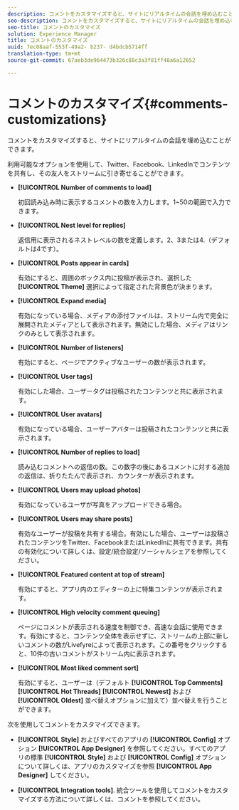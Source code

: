 ```yaml
---
description: コメントをカスタマイズすると、サイトにリアルタイムの会話を埋め込むことができます。
seo-description: コメントをカスタマイズすると、サイトにリアルタイムの会話を埋め込むことができます。
seo-title: コメントのカスタマイズ
solution: Experience Manager
title: コメントのカスタマイズ
uuid: 7ec08aaf-553f-49a2- b237- d4bdcb5714ff
translation-type: tm+mt
source-git-commit: 67aeb3de964473b326c88c3a3f81ff48a6a12652

---
```



# コメントのカスタマイズ{#comments-customizations}

コメントをカスタマイズすると、サイトにリアルタイムの会話を埋め込むことができます。



利用可能なオプションを使用して、Twitter、Facebook、LinkedInでコンテンツを共有し、その友人をストリームに引き寄せることができます。

* **[!UICONTROL Number of comments to load]** 

   初回読み込み時に表示するコメントの数を入力します。1~50の範囲で入力できます。

* **[!UICONTROL Nest level for replies]** 

   返信用に表示されるネストレベルの数を定義します。2、3または4.（デフォルトは4です）。

* **[!UICONTROL Posts appear in cards]** 

   有効にすると、周囲のボックス内に投稿が表示され、選択した **[!UICONTROL Theme]** 選択によって指定された背景色が決まります。

* **[!UICONTROL Expand media]** 

   有効になっている場合、メディアの添付ファイルは、ストリーム内で完全に展開されたメディアとして表示されます。無効にした場合、メディアはリンクのみとして表示されます。

* **[!UICONTROL Number of listeners]** 

   有効にすると、ページでアクティブなユーザーの数が表示されます。

* **[!UICONTROL User tags]** 

   有効にした場合、ユーザータグは投稿されたコンテンツと共に表示されます。

* **[!UICONTROL User avatars]** 

   有効になっている場合、ユーザーアバターは投稿されたコンテンツと共に表示されます。

* **[!UICONTROL Number of replies to load]** 

   読み込むコメントへの返信の数。この数字の後にあるコメントに対する追加の返信は、折りたたんで表示され、カウンターが表示されます。

* **[!UICONTROL Users may upload photos]** 

   有効になっているユーザが写真をアップロードできる場合。

* **[!UICONTROL Users may share posts]** 

   有効なユーザーが投稿を共有する場合。有効にした場合、ユーザーは投稿されたコンテンツをTwitter、FacebookまたはLinkedInに共有できます。共有の有効化について詳しくは、設定/統合設定/ソーシャルシェアを参照してください。

* **[!UICONTROL Featured content at top of stream]** 

   有効にすると、アプリ内のエディターの上に特集コンテンツが表示されます。

* **[!UICONTROL High velocity comment queuing]** 

   ページにコメントが表示される速度を制御でき、高速な会話に使用できます。有効にすると、コンテンツ全体を表示せずに、ストリームの上部に新しいコメントの数がLivefyreによって表示されます。この番号をクリックすると、10件の古いコメントがストリーム内に表示されます。

* **[!UICONTROL Most liked comment sort]** 

   有効にすると、ユーザーは（デフォルト **[!UICONTROL Top Comments]** **[!UICONTROL Hot Threads]** **[!UICONTROL Newest]** および **[!UICONTROL Oldest]** 並べ替えオプションに加えて）並べ替えを行うことができます。

次を使用してコメントをカスタマイズできます。

* **[!UICONTROL Style]** およびすべてのアプリの **[!UICONTROL Config]** オプション **[!UICONTROL App Designer]** を参照してください。すべてのアプリの標準 **[!UICONTROL Style]** および **[!UICONTROL Config]** オプションについて詳しくは、アプリのカスタマイズを参照 **[!UICONTROL App Designer]** してください。

* **[!UICONTROL Integration tools]**. 統合ツールを使用してコメントをカスタマイズする方法について詳しくは、コメントを参照してください。

